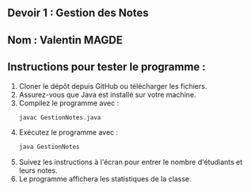 ## Devoir 1 : Gestion des Notes

## Nom : Valentin MAGDE

## Instructions pour tester le programme :
1. Cloner le dépôt depuis GitHub ou télécharger les fichiers.
2. Assurez-vous que Java est installé sur votre machine.
3. Compilez le programme avec :
    ```bash
    javac GestionNotes.java
4. Exécutez le programme avec :
    ```bash
    java GestionNotes
5. Suivez les instructions à l'écran pour entrer le nombre d'étudiants et leurs notes.
6. Le programme affichera les statistiques de la classe.
